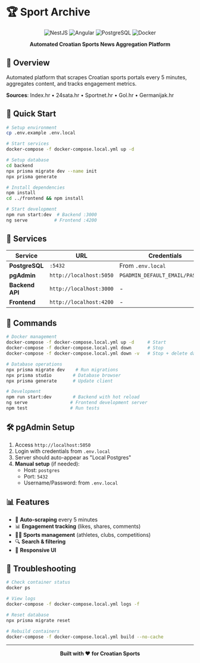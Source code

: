 # 🏆 Sport Archive

<div align="center">

![NestJS](https://img.shields.io/badge/NestJS-10.0+-red?style=for-the-badge&logo=nestjs)
![Angular](https://img.shields.io/badge/Angular-20.2.0-red?style=for-the-badge&logo=angular)
![PostgreSQL](https://img.shields.io/badge/PostgreSQL-15+-blue?style=for-the-badge&logo=postgresql)
![Docker](https://img.shields.io/badge/Docker-Ready-blue?style=for-the-badge&logo=docker)

**Automated Croatian Sports News Aggregation Platform**

</div>

## 📖 Overview

Automated platform that scrapes Croatian sports portals every 5 minutes, aggregates content, and tracks engagement metrics.

**Sources**: Index.hr • 24sata.hr • Sportnet.hr • Gol.hr • Germanijak.hr

## 🚀 Quick Start

```bash
# Setup environment
cp .env.example .env.local

# Start services
docker-compose -f docker-compose.local.yml up -d

# Setup database
cd backend
npx prisma migrate dev --name init
npx prisma generate

# Install dependencies
npm install
cd ../frontend && npm install

# Start development
npm run start:dev  # Backend :3000
ng serve          # Frontend :4200
```

## 🐳 Services

| Service         | URL                     | Credentials                      |
| --------------- | ----------------------- | -------------------------------- |
| **PostgreSQL**  | `:5432`                 | From `.env.local`                |
| **pgAdmin**     | `http://localhost:5050` | `PGADMIN_DEFAULT_EMAIL/PASSWORD` |
| **Backend API** | `http://localhost:3000` | -                                |
| **Frontend**    | `http://localhost:4200` | -                                |

## 🔧 Commands

```bash
# Docker management
docker-compose -f docker-compose.local.yml up -d     # Start
docker-compose -f docker-compose.local.yml down      # Stop
docker-compose -f docker-compose.local.yml down -v   # Stop + delete data

# Database operations
npx prisma migrate dev    # Run migrations
npx prisma studio        # Database browser
npx prisma generate      # Update client

# Development
npm run start:dev        # Backend with hot reload
ng serve                # Frontend development server
npm test                # Run tests
```

## 🛠️ pgAdmin Setup

1. Access `http://localhost:5050`
2. Login with credentials from `.env.local`
3. Server should auto-appear as "Local Postgres"
4. **Manual setup** (if needed):
   - Host: `postgres`
   - Port: `5432`
   - Username/Password: from `.env.local`

## 📊 Features

- 🤖 **Auto-scraping** every 5 minutes
- 📊 **Engagement tracking** (likes, shares, comments)
- 🏃‍♂️ **Sports management** (athletes, clubs, competitions)
- 🔍 **Search & filtering**
- 📱 **Responsive UI**

## 🐛 Troubleshooting

```bash
# Check container status
docker ps

# View logs
docker-compose -f docker-compose.local.yml logs -f

# Reset database
npx prisma migrate reset

# Rebuild containers
docker-compose -f docker-compose.local.yml build --no-cache
```

---

<div align="center">

**Built with ❤️ for Croatian Sports**

</div>
